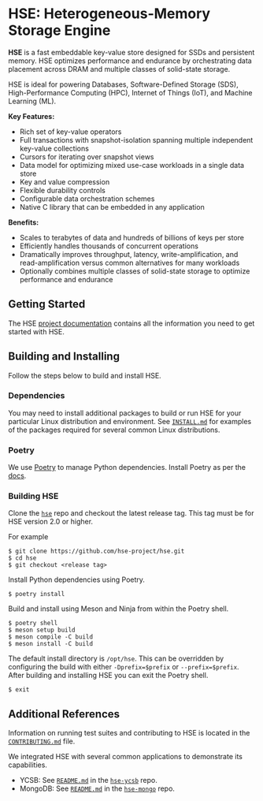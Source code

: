 # HSE: Heterogeneous-Memory Storage Engine

**HSE** is a fast embeddable key-value store designed for SSDs and
persistent memory.
HSE optimizes performance and endurance by orchestrating data
placement across DRAM and multiple classes of solid-state storage.

HSE is ideal for powering Databases, Software-Defined Storage (SDS),
High-Performance Computing (HPC), Internet of Things (IoT),
and Machine Learning (ML).

**Key Features:**

* Rich set of key-value operators
* Full transactions with snapshot-isolation spanning multiple independent
key-value collections
* Cursors for iterating over snapshot views
* Data model for optimizing mixed use-case workloads in a single data store
* Key and value compression
* Flexible durability controls
* Configurable data orchestration schemes
* Native C library that can be embedded in any application

**Benefits:**

* Scales to terabytes of data and hundreds of billions of keys per store
* Efficiently handles thousands of concurrent operations
* Dramatically improves throughput, latency, write-amplification,
and read-amplification versus common alternatives for many workloads
* Optionally combines multiple classes of solid-state storage to
optimize performance and endurance

## Getting Started

The HSE [project documentation](https://hse-project.github.io/)
contains all the information you need to get started with HSE.

## Building and Installing

Follow the steps below to build and install HSE.

### Dependencies

You may need to install additional packages to build or run HSE for your
particular Linux distribution and environment.
See [`INSTALL.md`](https://github.com/hse-project/hse/blob/master/INSTALL.md)
for examples of the packages required for several common Linux distributions.

### Poetry

We use [Poetry](https://python-poetry.org/) to manage Python dependencies.
Install Poetry as per the [docs](https://python-poetry.org/docs/#installation).

### Building HSE

<!--If you change the name of this header, please update all links to it as well-->

Clone the [`hse`](https://github.com/hse-project/hse) repo and checkout
the latest release tag.  This tag must be for HSE version 2.0 or higher.

For example

```shell
$ git clone https://github.com/hse-project/hse.git
$ cd hse
$ git checkout <release tag>
```

Install Python dependencies using Poetry.

```shell
$ poetry install
```

Build and install using Meson and Ninja from within the Poetry shell.

```shell
$ poetry shell
$ meson setup build
$ meson compile -C build
$ meson install -C build
```

The default install directory is `/opt/hse`. This can be overridden by
configuring the build with either `-Dprefix=$prefix` or `--prefix=$prefix`.
After building and installing HSE you can exit the Poetry shell.

```shell
$ exit
```

## Additional References

Information on running test suites and contributing to HSE is located in the
[`CONTRIBUTING.md`](https://github.com/hse-project/hse/blob/master/CONTRIBUTING.md) file.

We integrated HSE with several common applications to demonstrate its
capabilities.

* YCSB: See [`README.md`](https://github.com/hse-project/hse-ycsb/blob/master/hse/README.md) in the [`hse-ycsb`](https://github.com/hse-project/hse-ycsb) repo.
* MongoDB: See [`README.md`](https://github.com/hse-project/hse-mongo/blob/master/src/mongo/db/storage/hse/README.md) in the [`hse-mongo`](https://github.com/hse-project/hse-mongo) repo.
